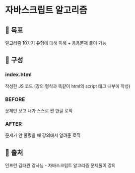 # 자바스크립트 알고리즘

## 🧿 목표
알고리즘 10가지 유형에 대해 이해 + 응용문제 풀이 가능

## 🎯 구성
### index.html
작성한 JS 코드 (강의 형식과 똑같이 html의 script 태그 내부에 작성)

### BEFORE
문제만 보고 내가 스스로 짠 한글 로직

### AFTER
문제가 안 풀렸을 때 강의에서 알려준 로직


## 🍰 출처
인프런 김태원 강사님 - 자바스크립트 알고리즘 문제풀이 강의
